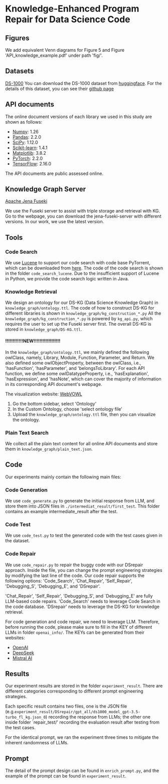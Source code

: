 # Knowledge-Enhanced Program Repair for Data Science Code

## Figures
We add equivalent Venn diagrams for Figure 5 and Figure 'API_knowledge_example.pdf' under path 'fig/'.

## Datasets
[DS-1000](https://github.com/xlang-ai/DS-1000) 
You can download the DS-1000 dataset from [huggingface](https://huggingface.co/datasets/xlangai/DS-1000).
For the details of this dataset, you can see their [github page](https://github.com/xlang-ai/DS-1000)

## API documents

The online document versions of each library we used in this study are shown as follows:
- [Numpy](https://numpy.org/doc/): 1.26
- [Pandas](https://pandas.pydata.org/pandas-docs/stable/): 2.2.0
- [SciPy](https://docs.scipy.org/doc/scipy/index.html): 1.12.0
- [Scikit-learn](https://scikit-learn.org/dev/versions.html): 1.4.1
- [Matplotlib](https://github.com/matplotlib/matplotlib/tree/main/doc): 3.8.2
- [PyTorch](https://github.com/pytorch/pytorch/tree/main/docs): 2.2.0
- [TensorFlow](https://github.com/tensorflow/tensorflow): 2.16.0

The API documents are public assessed online.

## Knowledge Graph Server
[Apache Jena Fuseki](https://jena.apache.org/documentation/fuseki2/) 

We use the Fuseki server to assist with triple storage and retrieval with KG.
Go to the webpage, you can download the jena-fuseki-server with different versions.
In our work, we use the latest version.

## Tools

### Code Search

We use [Lucene](https://lucene.apache.org/) to support our code search with code base PyTorrent, which can be downloaded from [here](https://zenodo.org/records/4546290).
The code of the code search is shown in the folder `code_search_lucene`.
Due to the insufficient support of Lucene in Python, we provide the code search logic written in Java.

### Knowledge Retrieval

We design an ontology for our DS-KG (Data Science Knowledge Graph) in `knowledge_graph/ontology.ttl`.
The code of how to construct DS-KG for different libraries is shown in `knowledge_graph/kg_construction_*.py`
All the `knowledge_graph/kg_construction_*.py` is powered by `kg_api.py`, which requires the user to set up the Fuseki server first.
The overall DS-KG is stored in `knowledge_graph/DS-KG.ttl`.

#### !!!!!!!!!!!!NEW!!!!!!!!!!!!!!!!!!
In the `knowledge_graph/ontology.ttl`, we mainly defined the following owlClass, namely, Library, Module, Function, Parameter, and Return.
We also defined some owlObjectProperty, between the owlClass, i.e., 'hasFunction', 'hasParameter', and 'belongsToLibrary'.
For each API function, we define some owlDatatypeProperty, i.e., 'hasExplanation', 'hasExpression', and 'hasNote', which can cover the majority of information in its corresponding API document's webpage.

The visualization website: [WebVOWL](https://service.tib.eu/webvowl/)
1. Go the bottom sidebar, select 'Ontology'
2. In the Custom Ontology, choose 'select ontology file'
3. Upload the `knowledge_graph/ontology.ttl` file, then you can visualize the ontology.


### Plain Text Search

We collect all the plain text content for all online API documents and store them in `knowledge_graph/plain_text.json`.


## Code
Our experiments mainly contain the following main files:

### Code Generation
We use `code_generate.py` to generate the initial response from LLM, and store them into JSON files in `./intermediat_result/first_test`.
This folder contains an example intermediate_result after the test.

### Code Test
We use `code_test.py` to test the generated code with the test cases given in the dataset.

### Code Repair
We use `code_repair.py` to repair the buggy code with our DSrepair approach.
Inside the file, you can change the prompt engineering strategies by modifying the last line of the code.
Our code repair supports the following options: 'Code_Search', 'Chat_Repair', 'Self_Repair', 'Debugging_S', 'Debugging_E', and 'DSrepair'.

'Chat_Repair', 'Self_Repair', 'Debugging_S', and `Debugging_E' are fully LLM-based code repairs.
'Code_Search' needs to leverage Code Search in the code database.
'DSrepair' needs to leverage the DS-KG for knowledge retrieval.

For code generation and code repair, we need to leverage LLM. Therefore, before running the code, please make sure to fill in the KEY of different LLMs in folder `openai_info/`. The KEYs can be generated from their websites:
- [OpenAI](https://platform.openai.com/docs/models)
- [DeepSeek](https://www.deepseek.com/)
- [Mistral AI](https://mistral.ai/)

## Results
Our experiment results are stored in the folder `experiment_result`. There are different categories corresponding to different prompt engineering strategies.

Each specific result contains two files, one is the JSON file (e.g.`experiment_result/DSrepair/gpt_all/ds1000_model_gpt-3.5-turbo_fl_kg.json_0`) recording the response from LLMs; the other one inside folder `repair_test/' recording the evaluation result after testing from the test cases.

For the identical prompt, we ran the experiment three times to mitigate the inherent randomness of LLMs.

## Prompt

The detail of the prompt design can be found in `enrich_prompt.py`, and the example of the prompt can be found in `experiment_result`.

